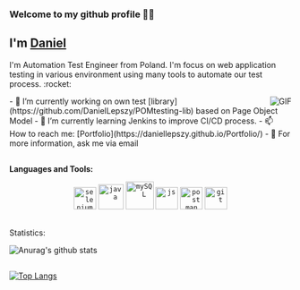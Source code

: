 ###  Welcome to my github profile 👋👋

## I'm [Daniel](https://daniellepszy.github.io/Portfolio/)

<p>I'm Automation Test Engineer from Poland. I'm focus on web application testing in various environment using many tools to automate our test process. :rocket:</p>

 <img align="right" alt="GIF" src="https://thumbs.gfycat.com/CookedBruisedIberianlynx-size_restricted.gif" />
  - 🔭 I’m currently working on own test [library](https://github.com/DanielLepszy/POMtesting-lib) based on Page Object Model 
  - 🌱 I’m currently learning Jenkins to improve CI/CD process. 
  - 📫 How to reach me: [Portfolio](https://daniellepszy.github.io/Portfolio/) 
  - 💬 For more information, ask me via email 

<br>

##
**Languages and Tools:**  

<p align="center">
<!--  <img src=https://devicons.github.io/devicon/devicon.git/icons/chrome/chrome-original-wordmark.svg alt=chrome width="40" height="40"/>
 <img src=https://devicons.github.io/devicon/devicon.git/icons/firefox/firefox-original-wordmark.svg alt=firefox width="40" height="40"/> -->
 <code><img src=https://upload-icon.s3.us-east-2.amazonaws.com/uploads/icons/png/15484977381551942825-512.png alt=selenium width="40" height="40"/></code>
 <code><img src=https://devicons.github.io/devicon/devicon.git/icons/java/java-original-wordmark.svg alt=java width="45" height="45"/></code>
 <code><img src=https://devicons.github.io/devicon/devicon.git/icons/mysql/mysql-original-wordmark.svg alt=mySQL width="50" height="50"/></code>
 <code><img src=https://devicons.github.io/devicon/devicon.git/icons/javascript/javascript-original.svg alt=js width="40" height="40"/></code>
 <code><img src=https://upload-icon.s3.us-east-2.amazonaws.com/uploads/icons/png/16475775581551942134-512.png alt=postman width="40" height="40"/></code>
  <code><img src=https://devicons.github.io/devicon/devicon.git/icons/git/git-original.svg alt=git width="40" height="40"/></code>

</p>

##
<p> Statistics: </p>

![Anurag's github stats](https://github-readme-stats.vercel.app/api?username=DanielLepszy&show_icons=true&theme=merko)

## 

[![Top Langs](https://github-readme-stats.vercel.app/api/top-langs/?username=DanielLepszy&layout=compact)](https://github.com/anuraghazra/github-readme-stats)




